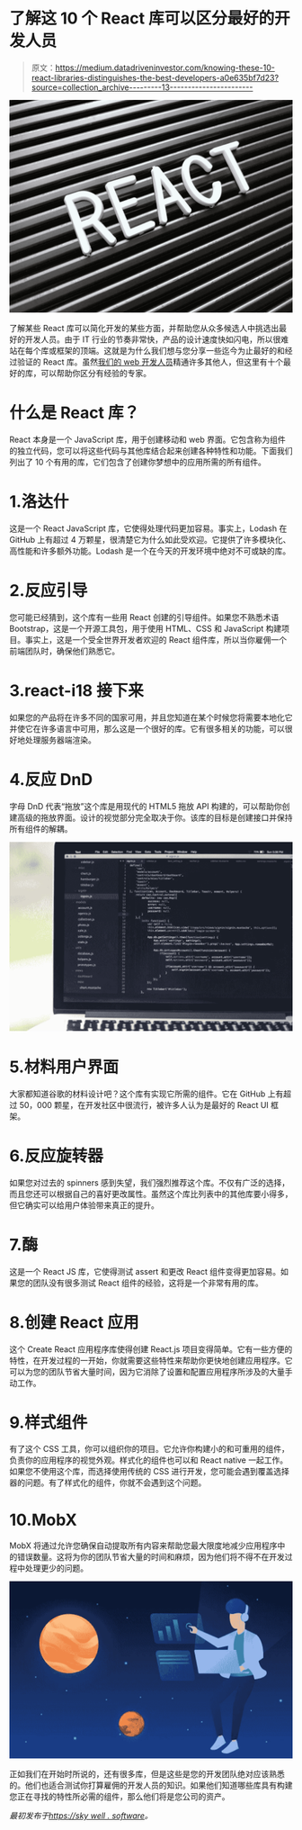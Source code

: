 # 了解这 10 个 React 库可以区分最好的开发人员

> 原文：<https://medium.datadriveninvestor.com/knowing-these-10-react-libraries-distinguishes-the-best-developers-a0e635bf7d23?source=collection_archive---------13----------------------->

![](img/8eef43ac2918a35f1dbd54e59bcf9d87.png)

了解某些 React 库可以简化开发的某些方面，并帮助您从众多候选人中挑选出最好的开发人员。由于 IT 行业的节奏非常快，产品的设计速度快如闪电，所以很难站在每个库或框架的顶端。这就是为什么我们想与您分享一些迄今为止最好的和经过验证的 React 库。虽然[我们的 web 开发人员](https://skywell.software/web-development/)精通许多其他人，但这里有十个最好的库，可以帮助你区分有经验的专家。

# 什么是 React 库？

React 本身是一个 JavaScript 库，用于创建移动和 web 界面。它包含称为组件的独立代码，您可以将这些代码与其他库结合起来创建各种特性和功能。下面我们列出了 10 个有用的库，它们包含了创建你梦想中的应用所需的所有组件。

# 1.洛达什

这是一个 React JavaScript 库，它使得处理代码更加容易。事实上，Lodash 在 GitHub 上有超过 4 万颗星，很清楚它为什么如此受欢迎。它提供了许多模块化、高性能和许多额外功能。Lodash 是一个在今天的开发环境中绝对不可或缺的库。

# 2.反应引导

您可能已经猜到，这个库有一些用 React 创建的引导组件。如果您不熟悉术语 Bootstrap，这是一个开源工具包，用于使用 HTML、CSS 和 JavaScript 构建项目。事实上，这是一个受全世界开发者欢迎的 React 组件库，所以当你雇佣一个前端团队时，确保他们熟悉它。

# 3.react-i18 接下来

如果您的产品将在许多不同的国家可用，并且您知道在某个时候您将需要本地化它并使它在许多语言中可用，那么这是一个很好的库。它有很多相关的功能，可以很好地处理服务器端渲染。

# 4.反应 DnD

字母 DnD 代表“拖放”这个库是用现代的 HTML5 拖放 API 构建的，可以帮助你创建高级的拖放界面。设计的视觉部分完全取决于你。该库的目标是创建接口并保持所有组件的解耦。

![](img/67e3ad96987d50c79b76c14eb991dbb2.png)

# 5.材料用户界面

大家都知道谷歌的材料设计吧？这个库有实现它所需的组件。它在 GitHub 上有超过 50，000 颗星，在开发社区中很流行，被许多人认为是最好的 React UI 框架。

# 6.反应旋转器

如果您对过去的 spinners 感到失望，我们强烈推荐这个库。不仅有广泛的选择，而且您还可以根据自己的喜好更改属性。虽然这个库比列表中的其他库要小得多，但它确实可以给用户体验带来真正的提升。

# 7.酶

这是一个 React JS 库，它使得测试 assert 和更改 React 组件变得更加容易。如果您的团队没有很多测试 React 组件的经验，这将是一个非常有用的库。

# 8.创建 React 应用

这个 Create React 应用程序库使得创建 React.js 项目变得简单。它有一些方便的特性，在开发过程的一开始，你就需要这些特性来帮助你更快地创建应用程序。它可以为您的团队节省大量时间，因为它消除了设置和配置应用程序所涉及的大量手动工作。

# 9.样式组件

有了这个 CSS 工具，你可以组织你的项目。它允许你构建小的和可重用的组件，负责你的应用程序的视觉外观。样式化的组件也可以和 React native 一起工作。如果您不使用这个库，而选择使用传统的 CSS 进行开发，您可能会遇到覆盖选择器的问题。有了样式化的组件，你就不会遇到这个问题。

# 10.MobX

MobX 将通过允许您确保自动提取所有内容来帮助您最大限度地减少应用程序中的错误数量。这将为你的团队节省大量的时间和麻烦，因为他们将不得不在开发过程中处理更少的问题。

![](img/702779d5cbf39878a11bfe3175f1edab.png)

正如我们在开始时所说的，还有很多库，但是这些是您的开发团队绝对应该熟悉的。他们也适合测试你打算雇佣的开发人员的知识。如果他们知道哪些库具有构建您正在寻找的特性所必需的组件，那么他们将是您公司的资产。

*最初发布于*[*https://sky well . software*](https://skywell.software/blog/10-best-react-libraries/)*。*